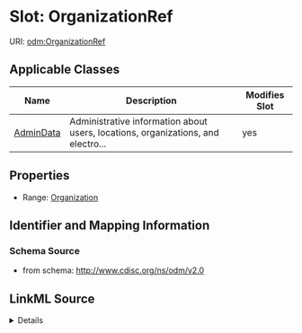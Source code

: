 # Slot: OrganizationRef

URI: [odm:OrganizationRef](http://www.cdisc.org/ns/odm/v2.0/OrganizationRef)



<!-- no inheritance hierarchy -->




## Applicable Classes

| Name | Description | Modifies Slot |
| --- | --- | --- |
[AdminData](AdminData.md) | Administrative information about users, locations, organizations, and electro... |  yes  |







## Properties

* Range: [Organization](Organization.md)





## Identifier and Mapping Information







### Schema Source


* from schema: http://www.cdisc.org/ns/odm/v2.0




## LinkML Source

<details>
```yaml
name: OrganizationRef
from_schema: http://www.cdisc.org/ns/odm/v2.0
rank: 1000
identifier: false
alias: OrganizationRef
domain_of:
- AdminData
range: Organization

```
</details>